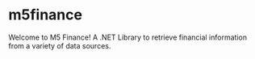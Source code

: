 # m5finance

Welcome to M5 Finance!  A .NET Library to retrieve financial information from a variety of data sources.
